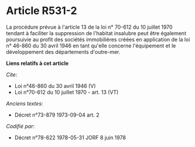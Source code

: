 # Article R531-2

La procédure prévue à l'article 13 de la loi n° 70-612 du 10 juillet 1970 tendant à faciliter la suppression de l'habitat
insalubre peut être également poursuivie au profit des sociétés immobilières créées en application de la loi n° 46-860 du 30
avril 1946 en tant qu'elle concerne l'équipement et le développement des départements d'outre-mer.

**Liens relatifs à cet article**

_Cite_:

  - Loi n°46-860 du 30 avril 1946 (V)
  - Loi n°70-612 du 10 juillet 1970 - art. 13 (VT)

_Anciens textes_:

  - Décret n°73-879 1973-09-04 art. 2

_Codifié par_:

  - Décret n°78-622 1978-05-31 JORF 8 juin 1978
